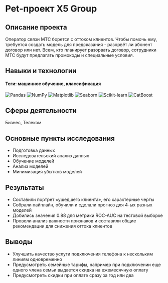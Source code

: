 # Pet-проект X5 Group

## Описание проекта
Оператор связи МТС борется с оттоком клиентов. Чтобы помочь ему, требуется создать модель для предсказания - разорвёт ли абонент договор или нет. Всем, кто планирует разорвать договор, сотрудники МТС будут предлагать промокоды и специальные условия.

## Навыки и технологии
#### Теги: машинное обучение, классификация
![Pandas](https://img.shields.io/badge/Pandas-black?style=flat&logo=pandas&logoColor=orange)
![NumPy](https://img.shields.io/badge/NumPy-black?style=flat&logo=numpy&logoColor=orange)
![Matplotlib](https://img.shields.io/badge/Matplotlib-black?style=flat&logo=matplotlib&logoColor=orange)
![Seaborn](https://img.shields.io/badge/Seaborn-black?style=flat&logo=seaborn&logoColor=orange)
![Scikit-learn](https://img.shields.io/badge/scikit--learn-black?style=flat&logo=scikit-learn&logoColor=orange)
![CatBoost](https://img.shields.io/badge/CatBoost-black?style=flat&logoColor=orange)

## Сферы деятельности
Бизнес, Телеком

## Основные пункты исследования
- Подготовка данных
- Исследовательский анализ данных
- Обучение моделей
- Анализ моделей
- Минимизация убытков моделей

## Результаты
- Составили портрет «ушедшего клиента», его характерные черты
- Собрали пайплайн, обучили и сделали прогноз для 4-ых разных моделей
- Добились значения 0.88 для метрики ROC-AUC на тестовой выборке
- Провели анализ важности признаков и составили общие рекомендации для снижения оттока клиентов

## Выводы
- Улучшить качество услуги подключения телефона к нескольким линиям одновременно
- Предусмотреть семейные тарифы, например при подключении еще одного члена семьи выдается скидка на ежемесячную оплату
- Предусмотреть скидки при оплате сразу за год или два

